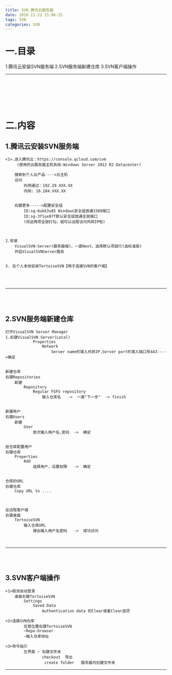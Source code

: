 ```yaml
---
title: SVN_腾讯云服务器
date: 2016-11-22 15:06:25
tags: SVN
categories: SVN
---
```




一.目录
==============================

1.腾讯云安装SVN服务端
2.SVN服务端新建仓库
3.SVN客户端操作
<br>

---
<br><br><br><br><br>
 




二.内容
=========================

1.腾讯云安装SVN服务端
-------------------
```
<1>.进入腾讯云：https://console.qcloud.com/cvm
     (使用的云服务器主机系统:Windows Server 2012 R2 Datacenter)

	搜索到个人云产品---->云主机
	访问
		外网通过：192.29.XXX.XX
		内网: 10.104.XXX.XX


	右键更多----->配置安全组
		ID:sg-6ukk3u85 Windows安全组放通3389端口
		ID:sg-3f1ux07f默认安全组放通全部端口
		(将这两项全部打勾，就可以远程访问外网IP啦)



2.安装
	VisualSVN-Server(服务器端)，一直Next，选择默认项就行(选标准版)
	开启VisualSVNServer服务


3. 在个人本地安装TortoiseSVN【用于连接SVN的客户端】

```
<br><br>


---
<br><br>


2.SVN服务端新建仓库
--------------------------
```
打开VisualSVN Server Manager
1.右键VisualSVN Server(Local)
			Properties
				Network
					Server name栏填入外网IP,Server port栏填入端口号443---->确定


新建仓库
右键Repositories
	新建
		Repository
			Regular FSFS repository
				输入仓库名	->  一直"下一步"  -> finish


新建用户
右键Users
	新建
		User
			依次输入用户名,密码	->	确定


给仓库配置用户
右键仓库
	Properties
		Add
			选择用户，设置权限	->	确定


仓库的URL
右键仓库
	Copy URL to ....



在远程客户端
右键桌面
	TortoiseSVN
		输入仓库URL
			弹出输入用户名密码	->	成功访问
```
<br>

---
<br><br>

3.SVN客户端操作
-------------------
```
<1>取消自动登录
	桌面右键TortoiseSVN
		Settings
			Saved Data
				Authentication data 的Clear或者Clear选项

<2>连接SVN仓库
        任意位置右键TortoiseSVN  
        ~Repo-browser
        ~输入仓库地址

<3>命令指引
        左界面 ~ 右键文件夹
                checkout  导出
                 create folder   服务器内创建文件夹

```
---
<br>


